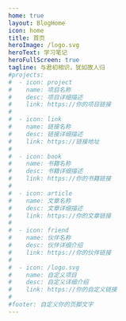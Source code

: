 ```yaml
---
home: true
layout: BlogHome
icon: home
title: 首页
heroImage: /logo.svg
heroText: 学习笔记
heroFullScreen: true
tagline: 与君初相识，犹如故人归
#projects:
#  - icon: project
#    name: 项目名称
#    desc: 项目详细描述
#    link: https://你的项目链接
#
#  - icon: link
#    name: 链接名称
#    desc: 链接详细描述
#    link: https://链接地址
#
#  - icon: book
#    name: 书籍名称
#    desc: 书籍详细描述
#    link: https://你的书籍链接
#
#  - icon: article
#    name: 文章名称
#    desc: 文章详细描述
#    link: https://你的文章链接
#
#  - icon: friend
#    name: 伙伴名称
#    desc: 伙伴详细介绍
#    link: https://你的伙伴链接
#
#  - icon: /logo.svg
#    name: 自定义项目
#    desc: 自定义详细介绍
#    link: https://你的自定义链接
#
#footer: 自定义你的页脚文字
---
```


[//]: # (这是一个博客主页的案例。)

[//]: # (要使用此布局，你应该在页面前端设置 `layout: BlogHome` 和 `home: true`。)

[//]: # (相关配置文档请见 [博客主页]&#40;https://theme-hope.vuejs.press/zh/guide/blog/home/&#41;。)
